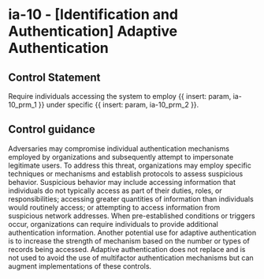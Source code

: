 # ia-10 - \[Identification and Authentication\] Adaptive Authentication

## Control Statement

Require individuals accessing the system to employ {{ insert: param, ia-10_prm_1 }} under specific {{ insert: param, ia-10_prm_2 }}.

## Control guidance

Adversaries may compromise individual authentication mechanisms employed by organizations and subsequently attempt to impersonate legitimate users. To address this threat, organizations may employ specific techniques or mechanisms and establish protocols to assess suspicious behavior. Suspicious behavior may include accessing information that individuals do not typically access as part of their duties, roles, or responsibilities; accessing greater quantities of information than individuals would routinely access; or attempting to access information from suspicious network addresses. When pre-established conditions or triggers occur, organizations can require individuals to provide additional authentication information. Another potential use for adaptive authentication is to increase the strength of mechanism based on the number or types of records being accessed. Adaptive authentication does not replace and is not used to avoid the use of multifactor authentication mechanisms but can augment implementations of these controls.

